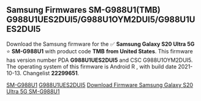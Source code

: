 <h2>Samsung Firmwares SM-G988U1(TMB) G988U1UES2DUI5/G988U1OYM2DUI5/G988U1UES2DUI5</h2>
Download the Samsung firmware for the ✅ <strong>Samsung Galaxy S20 Ultra 5G </strong> ⭐ <strong>SM-G988U1</strong> with product code <strong>TMB</strong> <strong> from United States</strong>. This firmware has version number PDA <strong>G988U1UES2DUI5</strong> and CSC G988U1OYM2DUI5. The operating system of this firmware is Android R , with build date 2021-10-13. Changelist <strong>22299651</strong>.


[SM-G988U1](https://samfirm.shop/samsung/model/SM-G988U1)
[G988U1UES2DUI5](https://samfirm.shop/samsung/pda/G988U1UES2DUI5)
[Download Firmware Samsung Galaxy S20 Ultra 5G SM-G988U1](https://samfirm.shop/samsung/firmware/464606)
